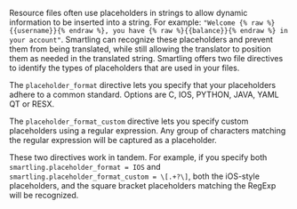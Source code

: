 Resource files often use placeholders in strings to allow dynamic information to be inserted into a string. For example: `"Welcome {% raw %}{{username}}{% endraw %}, you have {% raw %}{{balance}}{% endraw %} in your account"`. Smartling can recognize these placeholders and prevent them from being translated, while still allowing the translator to position them as needed in the translated string. Smartling offers two file directives to identify the types of placeholders that are used in your files. 

The `placeholder_format` directive lets you specify that your placeholders adhere to a common standard. Options are C, IOS, PYTHON, JAVA, YAML QT or RESX.

The `placeholder_format_custom` directive lets you specify custom placeholders using a regular expression. Any group of characters matching the regular expression will be captured as a placeholder.

These two directives work in tandem. For example, if you specify both `smartling.placeholder_format = IOS` and `smartling.placeholder_format_custom = \[.+?\]`, both the iOS-style placeholders, and the square bracket placeholders matching the RegExp will be recognized.

